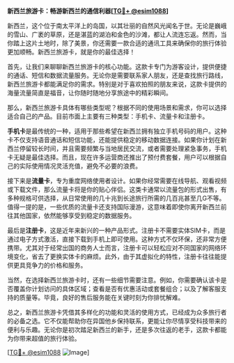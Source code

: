 **新西兰旅游卡：畅游新西兰的通信利器[[TG💪+ @esim1088](https://t.me/s/esim1088)]**

新西兰，这个位于南太平洋上的岛国，以其壮丽的自然风光闻名于世。无论是巍峨的雪山、广袤的草原，还是湛蓝的湖泊和金色的沙滩，都让人流连忘返。然而，当你踏上这片土地时，除了美景，你还需要一款合适的通讯工具来确保你的旅行体验更加顺畅。新西兰旅游卡，就是你的最佳选择！

首先，让我们来聊聊新西兰旅游卡的核心功能。这款卡专门为游客设计，提供便捷的通话、短信和数据流量服务。无论你是需要联系家人朋友，还是查找旅行路线，新西兰旅游卡都能满足你的需求。特别是对于喜欢拍照的朋友来说，这款卡提供的海量流量简直是福音，让你随时随地分享旅途中的精彩瞬间。

那么，新西兰旅游卡具体有哪些类型呢？根据不同的使用场景和需求，你可以选择适合自己的产品。目前市面上主要有三种类型：手机卡、流量卡和注册卡。

**手机卡**是最传统的一种，适用于那些希望在新西兰拥有独立手机号码的用户。这种卡不仅支持语音通话和短信功能，还能提供稳定的移动数据连接。如果你计划在新西兰停留较长时间，并且需要频繁与当地居民交流，或者需要处理紧急事务，手机卡无疑是最佳选择。而且，现在许多运营商还推出了预付费套餐，用户可以根据自己的实际使用情况灵活充值，避免不必要的浪费。

接下来是**流量卡**，专为重度网络使用者设计。如果你经常需要在线导航、观看视频或下载文件，那么流量卡将是你的贴心伴侣。这类卡通常以流量包的形式出售，有多种规格可供选择，从日常使用的几十兆到长途旅行所需的几百兆甚至几G不等。值得一提的是，一些优质的流量卡还支持国际漫游，这意味着即使你离开新西兰前往其他国家，依然能够享受到稳定的数据服务。

最后是**注册卡**，这是近年来新兴的一种产品形式。注册卡不需要实体SIM卡，而是通过电子方式激活，直接下载到手机上即可使用。这种方式不仅环保，还非常方便携带。尤其对于经常出国的商务人士而言，注册卡可以轻松应对不同国家的网络环境变化，省去了更换实体卡的麻烦。此外，由于其虚拟化的特性，注册卡往往能提供更具竞争力的价格和服务。

当然，在选择新西兰旅游卡时，还有一些细节需要注意。例如，你需要确认该卡是否覆盖你计划访问的具体区域；查看是否有优惠活动或套餐组合；以及了解客服支持的质量等。毕竟，良好的售后服务能在关键时刻为你排忧解难。

总之，新西兰旅游卡凭借其多样化的功能和灵活的使用方式，已经成为众多旅行者的必备之选。它不仅能帮助你在异国他乡保持联系，更能让你尽情享受科技带来的便利与乐趣。无论你是初次踏足新西兰的新手，还是多次往返的老手，这款卡都能为你带来超值的旅行体验。

[[TG💪+ @esim1088](https://t.me/s/esim1088) ![Image](https://i.postimg.cc/4NQfJmqS/Snipaste-2025-05-13-00-14-12.png)]